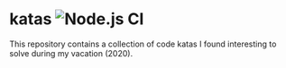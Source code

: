 # katas ![Node.js CI](https://github.com/dino-sh/katas/workflows/Node.js%20CI/badge.svg?branch=master)

This repository contains a collection of code katas I found interesting to solve during my vacation (2020).
